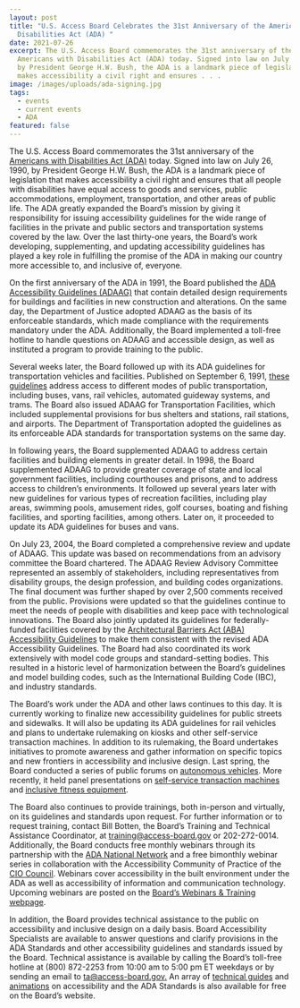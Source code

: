 ```yaml
---
layout: post
title: "U.S. Access Board Celebrates the 31st Anniversary of the Americans with
  Disabilities Act (ADA) "
date: 2021-07-26
excerpt: The U.S. Access Board commemorates the 31st anniversary of the
  Americans with Disabilities Act (ADA) today. Signed into law on July 26, 1990,
  by President George H.W. Bush, the ADA is a landmark piece of legislation that
  makes accessibility a civil right and ensures . . .
image: /images/uploads/ada-signing.jpg
tags:
  - events
  - current events
  - ADA
featured: false
---
```

The U.S. Access Board commemorates the 31st anniversary of the [Americans with Disabilities Act (ADA)](https://www.access-board.gov/ada/) today. Signed into law on July 26, 1990, by President George H.W. Bush, the ADA is a landmark piece of legislation that makes accessibility a civil right and ensures that all people with disabilities have equal access to goods and services, public accommodations, employment, transportation, and other areas of public life. The ADA greatly expanded the Board’s mission by giving it responsibility for issuing accessibility guidelines for the wide range of facilities in the private and public sectors and transportation systems covered by the law. Over the last thirty-one years, the Board’s work developing, supplementing, and updating accessibility guidelines has played a key role in fulfilling the promise of the ADA in making our country more accessible to, and inclusive of, everyone. 

On the first anniversary of the ADA in 1991, the Board published the [ADA Accessibility Guidelines (ADAAG)](https://www.access-board.gov/adaag-1991-2002.html) that contain detailed design requirements for buildings and facilities in new construction and alterations. On the same day, the Department of Justice adopted ADAAG as the basis of its enforceable standards, which made compliance with the requirements mandatory under the ADA. Additionally, the Board implemented a toll-free hotline to handle questions on ADAAG and accessible design, as well as instituted a program to provide training to the public. 

Several weeks later, the Board followed up with its ADA guidelines for transportation vehicles and facilities. Published on September 6, 1991, [these guidelines](https://www.access-board.gov/ada/vehicles/) address access to different modes of public transportation, including buses, vans, rail vehicles, automated guideway systems, and trams. The Board also issued ADAAG for Transportation Facilities, which included supplemental provisions for bus shelters and stations, rail stations, and airports. The Department of Transportation adopted the guidelines as its enforceable ADA standards for transportation systems on the same day. 

In following years, the Board supplemented ADAAG to address certain facilities and building elements in greater detail. In 1998, the Board supplemented ADAAG to provide greater coverage of state and local government facilities, including courthouses and prisons, and to address access to children’s environments. It followed up several years later with new guidelines for various types of recreation facilities, including play areas, swimming pools, amusement rides, golf courses, boating and fishing facilities, and sporting facilities, among others. Later on, it proceeded to update its ADA guidelines for buses and vans. 

On July 23, 2004, the Board completed a comprehensive review and update of ADAAG. This update was based on recommendations from an advisory committee the Board chartered. The ADAAG Review Advisory Committee represented an assembly of stakeholders, including representatives from disability groups, the design profession, and building codes organizations. The final document was further shaped by over 2,500 comments received from the public. Provisions were updated so that the guidelines continue to meet the needs of people with disabilities and keep pace with technological innovations. The Board also jointly updated its guidelines for federally-funded facilities covered by the [Architectural Barriers Act (ABA) Accessibility Guidelines](https://www.access-board.gov/aba/) to make them consistent with the revised ADA Accessibility Guidelines. The Board had also coordinated its work extensively with model code groups and standard-setting bodies. This resulted in a historic level of harmonization between the Board’s guidelines and model building codes, such as the International Building Code (IBC), and industry standards. 

The Board’s work under the ADA and other laws continues to this day. It is currently working to finalize new accessibility guidelines for public streets and sidewalks. It will also be updating its ADA guidelines for rail vehicles and plans to undertake rulemaking on kiosks and other self-service transaction machines. In addition to its rulemaking, the Board undertakes initiatives to promote awareness and gather information on specific topics and new frontiers in accessibility and inclusive design. Last spring, the Board conducted a series of public forums on [autonomous vehicles](https://www.access-board.gov/av/). More recently, it held panel presentations on [self-service transaction machines](https://www.access-board.gov/news/2021/05/24/u-s-access-board-conducts-panel-discussions-on-self-service-transaction-machines/) and [inclusive fitness equipment](https://www.access-board.gov/news/2021/07/15/u-s-access-board-holds-virtual-meeting-on-inclusive-exercise-and-fitness-equipment/). 

The Board also continues to provide trainings, both in-person and virtually, on its guidelines and standards upon request. For further information or to request training, contact Bill Botten, the Board’s Training and Technical Assistance Coordinator, at [training@access-board.gov](mailto:training@access-board.gov) or 202-272-0014. Additionally, the Board conducts free monthly webinars through its partnership with the [ADA National Network](https://adata.org/) and a free bimonthly webinar series in collaboration with the Accessibility Community of Practice of the [CIO Council](https://www.cio.gov/). Webinars cover accessibility in the built environment under the ADA as well as accessibility of information and communication technology. Upcoming webinars are posted on the [Board’s Webinars & Training webpage](https://www.access-board.gov/webinars/). 

In addition, the Board provides technical assistance to the public on accessibility and inclusive design on a daily basis. Board Accessibility Specialists are available to answer questions and clarify provisions in the ADA Standards and other accessibility guidelines and standards issued by the Board. Technical assistance is available by calling the Board’s toll-free hotline at (800) 872-2253 from 10:00 am to 5:00 pm ET weekdays or by sending an email to [ta@access-board.gov.](mailto:ta@access-board.gov) An array of [technical guides](https://www.access-board.gov/ada/guides/) and [animations](https://www.access-board.gov/ada/guides/animations/) on accessibility and the ADA Standards is also available for free on the Board’s website.
